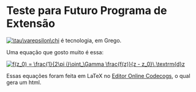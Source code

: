# Teste para Futuro Programa de Extensão

<a href="https://www.codecogs.com/eqnedit.php?latex=\tau\varepsilon\chi" target="_blank"><img src="https://latex.codecogs.com/gif.latex?\tau\varepsilon\chi" title="\tau\varepsilon\chi" /></a> é tecnologia, em Grego.

Uma equação que gosto muito é essa:

<a href="https://www.codecogs.com/eqnedit.php?latex=f(z_0)&space;=&space;\frac{1}{2\pi&space;i}\oint_\Gamma&space;\frac{f(z)}{z&space;-&space;z_0}\,\textrm{d}z" target="_blank"><img src="https://latex.codecogs.com/gif.latex?f(z_0)&space;=&space;\frac{1}{2\pi&space;i}\oint_\Gamma&space;\frac{f(z)}{z&space;-&space;z_0}\,\textrm{d}z" title="f(z_0) = \frac{1}{2\pi i}\oint_\Gamma \frac{f(z)}{z - z_0}\,\textrm{d}z" /></a>

Essas equações foram feita em LaTeX no [Editor Online Codecogs][CD], o qual gera um html.

[CD]: https://www.codecogs.com/latex/eqneditor.php
